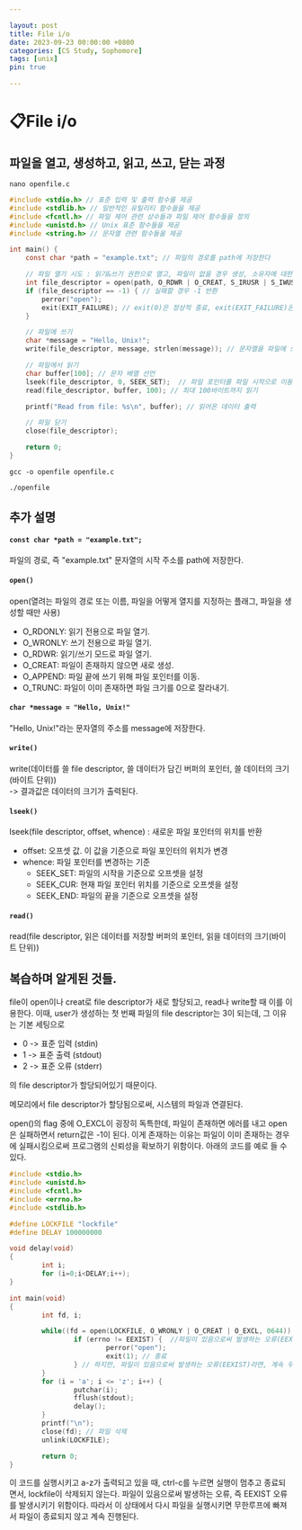 ```yaml
---

layout: post
title: File i/o
date: 2023-09-23 00:00:00 +0800
categories: [CS Study, Sophomore]
tags: [unix]
pin: true

---
```



&#128203;File i/o
=================

파일을 열고, 생성하고, 읽고, 쓰고, 닫는 과정
---------------------------

`nano openfile.c`

```c
#include <stdio.h> // 표준 입력 및 출력 함수를 제공
#include <stdlib.h> // 일반적인 유틸리티 함수들을 제공
#include <fcntl.h> // 파일 제어 관련 상수들과 파일 제어 함수들을 정의
#include <unistd.h> // Unix 표준 함수들을 제공
#include <string.h> // 문자열 관련 함수들을 제공

int main() {
    const char *path = "example.txt"; // 파일의 경로를 path에 저장한다

    // 파일 열기 시도 : 읽기&쓰기 권한으로 열고, 파일이 없을 경우 생성, 소유자에 대한 읽기&쓰기 권한 설정
    int file_descriptor = open(path, O_RDWR | O_CREAT, S_IRUSR | S_IWUSR); 
    if (file_descriptor == -1) { // 실패할 경우 -1 반환
        perror("open");
        exit(EXIT_FAILURE); // exit(0)은 정상적 종료, exit(EXIT_FAILURE)은 오류로 종료
    }

    // 파일에 쓰기
    char *message = "Hello, Unix!";
    write(file_descriptor, message, strlen(message)); // 문자열을 파일에 쓰기

    // 파일에서 읽기
    char buffer[100]; // 문자 배열 선언
    lseek(file_descriptor, 0, SEEK_SET);  // 파일 포인터를 파일 시작으로 이동
    read(file_descriptor, buffer, 100); // 최대 100바이트까지 읽기

    printf("Read from file: %s\n", buffer); // 읽어온 데이터 출력

    // 파일 닫기
    close(file_descriptor);

    return 0;
}
```  

`gcc -o openfile openfile.c`

`./openfile`
  
    
  
   
추가 설명
-------

#### `const char *path = "example.txt";`  
파일의 경로, 즉 "example.txt" 문자열의 시작 주소를 path에 저장한다.

#### `open()`  
open(열려는 파일의 경로 또는 이름, 파일을 어떻게 열지를 지정하는 플래그, 파일을 생성할 때만 사용)  
* O_RDONLY: 읽기 전용으로 파일 열기.
* O_WRONLY: 쓰기 전용으로 파일 열기.
* O_RDWR: 읽기/쓰기 모드로 파일 열기.
* O_CREAT: 파일이 존재하지 않으면 새로 생성.
* O_APPEND: 파일 끝에 쓰기 위해 파일 포인터를 이동.
* O_TRUNC: 파일이 이미 존재하면 파일 크기를 0으로 잘라내기.

#### `char *message = "Hello, Unix!"`  
"Hello, Unix!"라는 문자열의 주소를 message에 저장한다.

#### `write()`  
write(데이터를 쓸 file descriptor, 쓸 데이터가 담긴 버퍼의 포인터, 쓸 데이터의 크기 (바이트 단위))  
-> 결과값은 데이터의 크기가 출력된다.

#### `lseek()`  
lseek(file descriptor, offset, whence) : 새로운 파일 포인터의 위치를 반환
* offset: 오프셋 값. 이 값을 기준으로 파일 포인터의 위치가 변경
* whence: 파일 포인터를 변경하는 기준
    * SEEK_SET: 파일의 시작을 기준으로 오프셋을 설정
    * SEEK_CUR: 현재 파일 포인터 위치를 기준으로 오프셋을 설정
    * SEEK_END: 파일의 끝을 기준으로 오프셋을 설정

#### `read()`  
read(file descriptor, 읽은 데이터를 저장할 버퍼의 포인터, 읽을 데이터의 크기(바이트 단위))  


복습하며 알게된 것들.
----------------

file이 open이나 creat로 file descriptor가 새로 할당되고, read나 write할 때 이를 이용한다. 이때, user가 생성하는 첫 번째 파일의 file descriptor는 3이 되는데, 그 이유는 기본 세팅으로 
* 0 -> 표준 입력 (stdin)
* 1 -> 표준 출력 (stdout)
* 2 -> 표준 오류 (stderr)  

의 file descriptor가 할당되어있기 때문이다.  
  

메모리에서 file descriptor가 할당됨으로써, 시스템의 파일과 연결된다.  
  

open()의 flag 중에 O_EXCL이 굉장히 독특한데, 파일이 존재하면 에러를 내고 open은 실패하면서 return값은 -1이 된다. 이게 존재하는 이유는 파일이 이미 존재하는 경우에 실패시킴으로써 프로그램의 신뢰성을 확보하기 위함이다. 아래의 코드를 예로 들 수 있다.
  
```c
#include <stdio.h>
#include <unistd.h>
#include <fcntl.h>
#include <errno.h>
#include <stdlib.h>

#define LOCKFILE "lockfile"
#define DELAY 100000000

void delay(void)
{
        int i;
        for (i=0;i<DELAY;i++);
}

int main(void)
{
        int fd, i;

        while((fd = open(LOCKFILE, O_WRONLY | O_CREAT | O_EXCL, 0644)) < 0) {
                if (errno != EEXIST) {  //파일이 있음으로써 발생하는 오류(EEXIST)가 아니라면,
                        perror("open"); 
                        exit(1); // 종료
                } // 하지만, 파일이 있음으로써 발생하는 오류(EEXIST)라면, 계속 무한루프..
        }
        for (i = 'a'; i <= 'z'; i++) {
                putchar(i);
                fflush(stdout);
                delay();
        }
        printf("\n");
        close(fd); // 파일 삭제
        unlink(LOCKFILE);

        return 0;
}
```  
  
이 코드를 실행시키고 a-z가 출력되고 있을 때, ctrl-c를 누르면 실행이 멈추고 종료되면서, lockfile이 삭제되지 않는다. 파일이 있음으로써 발생하는 오류, 즉 EEXIST 오류를 발생시키기 위함이다. 따라서 이 상태에서 다시 파일을 실행시키면 무한루프에 빠져서 파일이 종료되지 않고 계속 진행된다.  
  
